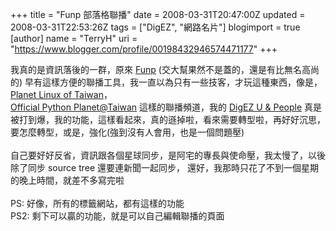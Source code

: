 +++
title = "Funp 部落格聯播"
date = 2008-03-31T20:47:00Z
updated = 2008-03-31T22:53:26Z
tags = ["DigEZ", "網路名片"]
blogimport = true 
[author]
	name = "TerryH"
	uri = "https://www.blogger.com/profile/00198432946574471177"
+++

我真的是資訊落後的一群，原來 <a href="http://funp.com/">Funp</a> (交大幫果然不是蓋的，還是有比無名高尚的) 早有這樣方便的聯播工具，我一直以為只有一些技客，才玩這種東西，像是， <a href="http://planet.linux.org.tw/">Planet Linux of Taiwan</a>，<br /><a href="http://planet.python.org.tw/">Official Python Planet@Taiwan</a> 這樣的聯播頻道，我的 <a href="http://digez.com/">DigEZ U & People</a> 真是被打到爆，我的功能，這樣看起來，真的遜掉啦，看來需要轉型啦，再好好沉思，要怎麼轉型，或是，強化(強到沒有人會用，也是一個問題壓)<br /><br />自己要好好反省，資訊跟各個星球同步，是阿宅的專長與使命壓，我太慢了，以後除了同步 source tree 還要連新聞一起同步， 還好，我那時只花了不到一個星期的晚上時間，就差不多寫完啦<br /><br />PS: 好像，所有的標籤網站，都有這樣的功能<br />PS2: 剩下可以贏的功能，就是可以自己編輯聯播的頁面
